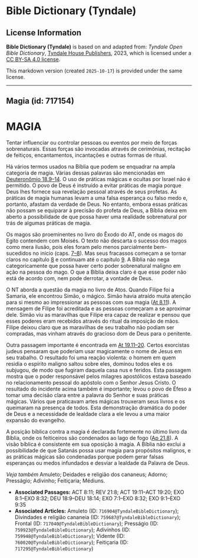 # Bible Dictionary (Tyndale)

## License Information

**Bible Dictionary (Tyndale)** is based on and adapted from: _Tyndale Open Bible Dictionary_, [Tyndale House Publishers](https://tyndaleopenresources.com/), 2023, which is licensed under a [CC BY-SA 4.0 license](https://creativecommons.org/licenses/by-sa/4.0/legalcode.en).

This markdown version (created `2025-10-17`) is provided under the same license.



--------------------------------

## Magia (id: 717154)

MAGIA
=====

Tentar influenciar ou controlar pessoas ou eventos por meio de forças sobrenaturais. Essas forças são invocadas através de cerimônias, recitação de feitiços, encantamentos, incantações e outras formas de ritual.

Há vários termos usados na Bíblia que podem se enquadrar na ampla categoria de magia. Várias dessas palavras são mencionadas em [Deuteronômio 18\.9–14](https://ref.ly/Deut18:9-Deut18:14). O uso de práticas mágicas e ocultas por Israel não é permitido. O povo de Deus é instruído a evitar práticas de magia porque Deus lhes fornece sua revelação pessoal através de seus profetas. As práticas de magia humanas levam a uma falsa esperança ou falso medo e, portanto, afastam da verdade de Deus. No entanto, embora essas práticas não possam se equiparar à precisão do profeta de Deus, a Bíblia deixa em aberto a possibilidade de que possa haver uma realidade sobrenatural por trás de algumas práticas de magia.

Os magos são proeminentes no livro do Êxodo do AT, onde os magos do Egito contendem com Moisés. O texto não descarta o sucesso dos magos como mera ilusão, pois eles foram pelo menos parcialmente bem\-sucedidos no início (caps. [7–8](https://ref.ly/Exod7:1-Exod8:32)). Mas seus fracassos começam a se tornar claros no capítulo [8](https://ref.ly/Exod8:1-Exod8:32) e continuam até o capítulo [9](https://ref.ly/Exod9:1-Exod9:35). A Bíblia não nega categoricamente que possa haver certo poder sobrenatural maligno em ação na pessoa do mago. O que a Bíblia deixa claro é que esse poder não está de acordo com, nem pode derrotar, a vontade de Deus.

O NT aborda a questão da magia no livro de Atos. Quando Filipe foi a Samaria, ele encontrou Simão, o mágico. Simão havia atraído muita atenção para si mesmo ao impressionar as pessoas com sua magia ([At 8\.11](https://ref.ly/Acts8:11)). A mensagem de Filipe foi acreditada e as pessoas começaram a se aproximar dele. Simão viu as maravilhas que Filipe era capaz de realizar e pensou que esses poderes eram recebidos através do ritual da imposição de mãos. Filipe deixou claro que as maravilhas de seu trabalho não podiam ser compradas, mas vinham através do gracioso dom de Deus para o penitente.

Outra passagem importante é encontrada em [At 19\.11–20](https://ref.ly/Acts19:11-Acts19:20). Certos exorcistas judeus pensaram que poderiam usar magicamente o nome de Jesus em seu trabalho. O resultado foi uma reação violenta: o homem em quem residia o espírito maligno saltou sobre eles, dominou todos eles e os subjugou, de modo que fugiram daquela casa nus e feridos. Esta passagem mostra que o poder responsável pelos milagres apostólicos estava baseado no relacionamento pessoal do apóstolo com o Senhor Jesus Cristo. O resultado do incidente acima também é importante; levou o povo de Éfeso a tomar uma decisão clara entre a palavra do Senhor e suas práticas mágicas. Vários que praticavam artes mágicas trouxeram seus livros e os queimaram na presença de todos. Esta demonstração dramática do poder de Deus e a necessidade de lealdade clara a ele levou a uma maior expansão do evangelho.

A posição bíblica contra a magia é declarada fortemente no último livro da Bíblia, onde os feiticeiros são condenados ao lago de fogo ([Ap 21\.8](https://ref.ly/Rev21:8)). A visão bíblica é consistente em sua oposição à magia. A Bíblia não exclui a possibilidade de que Satanás possa usar magia para propósitos malignos, e as práticas mágicas são condenadas porque podem gerar falsas esperanças ou medos infundados e desviar a lealdade da Palavra de Deus.

*Veja também* Amuleto; Deidades e religião dos cananeus; Adorno; Presságio; Adivinho; Feitiçaria; Médiuns.

* **Associated Passages:** ACT 8:11; REV 21:8; ACT 19:11–ACT 19:20; EXO 8:1–EXO 8:32; DEU 18:9–DEU 18:14; EXO 7:1–EXO 8:32; EXO 9:1–EXO 9:35
* **Associated Articles:** Amuleto (ID: `716904@TyndaleBibleDictionary`); Divindades e religião cananeia (ID: `759687@TyndaleBibleDictionary`); Frontal (ID: `717040@TyndaleBibleDictionary`); Presságio (ID: `759923@TyndaleBibleDictionary`); Adivinhos (ID: `759948@TyndaleBibleDictionary`); Vidente (ID: `760020@TyndaleBibleDictionary`); Feitiçaria (ID: `717295@TyndaleBibleDictionary`)

